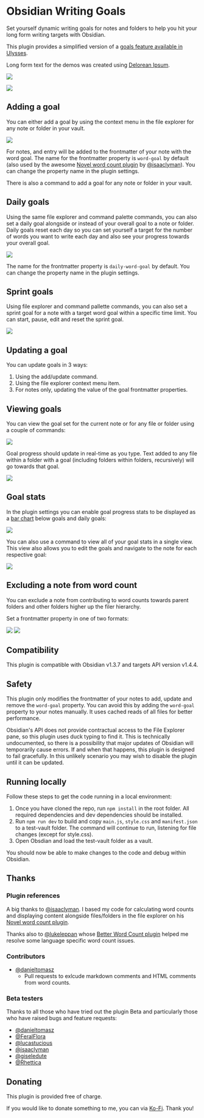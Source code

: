 # Obsidian Writing Goals
Set yourself dynamic writing goals for notes and folders to help you hit your long form writing targets with Obsidian.

This plugin provides a simplified version of a [goals feature available in Ulysses](https://help.ulysses.app/kb/guide/en/goals-3jzwhIUp5a).

Long form text for the demos was created using [Delorean Ipsum](https://deloreanipsum.com/).

![](./images/demo-screenshot-1.png)

![](./images/demo-screenshot-2.png)

## Adding a goal
You can either add a goal by using the context menu in the file explorer for any note or folder in your vault.

![](./images/add-goal-demo.gif)

For notes, and entry will be added to the frontmatter of your note with the word goal. The name for the frontmatter property is `word-goal` by default (also used by the awesome [Novel word count plugin](https://github.com/isaaclyman/novel-word-count-obsidian) by [@isaaclyman](https://github.com/isaaclyman)). You can change the property name in the plugin settings.

There is also a command to add a goal for any note or folder in your vault.

## Daily goals
Using the same file explorer and command palette commands, you can also set a daily goal alongside or instead of your overall goal to a note or folder. Daily goals reset each day so you can set yourself a target for the number of words you want to write each day and also see your progress towards your overall goal.

![](./images/demo-screenshot-3.png)

The name for the frontmatter property is `daily-word-goal` by default. You can change the property name in the plugin settings.

## Sprint goals
Using file explorer and command pallette commands, you can also set a sprint goal for a note with a target word goal within a specific time limit. You can start, pause, edit and reset the sprint goal.

![](./images/sprint-goal-demo.gif)

## Updating a goal
You can update goals in 3 ways:
1. Using the add/update command.
2. Using the file explorer context menu item.
3. For notes only, updating the value of the goal frontmatter properties.

## Viewing goals
You can view the goal set for the current note or for any file or folder using a couple of commands:

![](./images/view-goal-command-demo.gif)

Goal progress should update in real-time as you type. Text added to any file within a folder with a goal (including folders within folders, recursively) will go towards that goal.

![](./images/reaching-goal-demo.gif)

## Goal stats
In the plugin settings you can enable goal progress stats to be displayed as a [bar chart](https://mitcheljager.github.io/svelte-tiny-linked-charts) below goals and daily goals:

![](./images/daily-goal-stats.png)

You can also use a command to view all of your goal stats in a single view. This view also allows you to edit the goals and navigate to the note for each respective goal:

![](./images/stats-page.png)

## Excluding a note from word count
You can exclude a note from contributing to word counts towards parent folders and other folders higher up the filer hierarchy.

Set a frontmatter property in one of two formats:

![](./images/wordcount-frontmatter-bool.png) ![](./images/wordcount-frontmatter-string.png)

## Compatibility
This plugin is compatible with Obsidian v1.3.7 and targets API version v1.4.4.

## Safety
This plugin only modifies the frontmatter of your notes to add, update and remove the `word-goal` property. You can avoid this by adding the `word-goal` property to your notes manually. It uses cached reads of all files for better performance.

Obsidian's API does not provide contractual access to the File Explorer pane, so this plugin uses duck typing to find it. This is technically undocumented, so there is a possibility that major updates of Obsidian will temporarily cause errors. If and when that happens, this plugin is designed to fail gracefully. In this unlikely scenario you may wish to disable the plugin until it can be updated.

## Running locally
Follow these steps to get the code running in a local environment:

1. Once you have cloned the repo, run `npm install` in the root folder. All required dependencies and dev dependencies should be installed.
2. Run `npm run dev` to build and copy `main.js`, `style.css` and `manifest.json` to a test-vault folder. The command will continue to run, listening for file changes (except for style.css).
3. Open Obsdian and load the test-vault folder as a vault.

You should now be able to make changes to the code and debug within Obsidian.


## Thanks

### Plugin references
A big thanks to [@isaaclyman](https://github.com/isaaclyman). I based my code for calculating word counts and displaying content alongside files/folders in the file explorer on his [Novel word count plugin](https://github.com/isaaclyman/novel-word-count-obsidian).

Thanks also to [@lukeleppan](https://github.com/lukeleppan) whose [Better Word Count plugin](https://github.com/lukeleppan/better-word-count) helped me resolve some language specific word count issues.

### Contributors
- [@danieltomasz](https://github.com/danieltomasz)
  - Pull requests to exlcude markdown comments and HTML comments from word counts.

### Beta testers
Thanks to all those who have tried out the plugin Beta and particularly those who have raised bugs and feature requests:
- [@danieltomasz](https://github.com/danieltomasz)
- [@FeralFlora](https://github.com/FeralFlora)
- [@lucastucious](https://github.com/lucastucious)
- [@isaaclyman](https://github.com/isaaclyman)
- [@giseledute](https://github.com/giseledute)
- [@Rhettica](https://github.com/Rhettica)

## Donating
This plugin is provided free of charge.

If you would like to donate something to me, you can via [Ko-Fi](https://ko-fi.com/lynchjames). Thank you!
